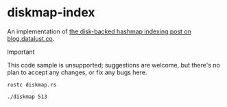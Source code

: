 # diskmap-index

An implementation of [the disk-backed hashmap indexing post on blog.datalust.co](https://blog.datalust.co/space-efficient-indexing-for-immutable-log-data/).

> [!IMPORTANT]  
> This code sample is unsupported; suggestions are welcome, but there's no plan to accept any changes, or fix any
> bugs here.

```shell
rustc diskmap.rs

./diskmap 513
```
